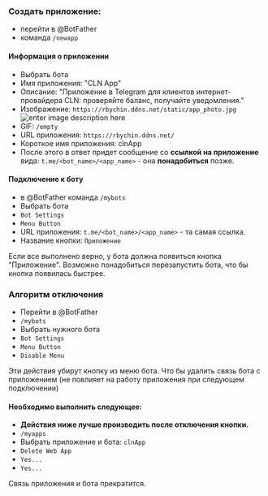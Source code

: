 
### Создать приложение:
- перейти в @BotFather
- команда `/newapp`

#### Информация о приложении
- Выбрать бота
- Имя приложения: "CLN App"
- Описание: "Приложение в Telegram для клиентов интернет-провайдера CLN: проверяйте баланс, получайте уведомления."
- Изображение: 
`https://rbychin.ddns.net/static/app_photo.jpg` 
![enter image description here](https://rbychin.ddns.net/static/app_photo.jpg)
- GIF: `/empty`
- URL приложения: `https://rbychin.ddns.net/`
- Короткое имя приложения: clnApp
- После этого в ответ придет сообщение со **ссылкой на приложение** вида: `t.me/<bot_name>/<app_name>` - она **понадобиться** позже.

#### Подключение к боту
- в @BotFather команда `/mybots`
- Выбрать бота
- `Bot Settings`
- `Menu Button`
- URL приложения: `t.me/<bot_name>/<app_name>` - та самая ссылка.
- Название кнопки: `Приложение`

Если все выполнено верно, у бота должна появиться кнопка "Приложение".
Возможно понадобиться перезапустить бота, что бы кнопка появилась быстрее.

### Алгоритм отключения
- Перейти в @BotFather
- `/mybots`
- Выбрать нужного бота
- `Bot Settings`
- `Menu Button`
- `Disable Menu`

Эти действия убирут кнопку из меню бота.
Что бы удалить связь бота с приложением (не повлияет на работу приложения при следующем подключении)

#### Необходимо выполнить следующее:
- **Действия ниже лучше производить после отключения кнопки.**
- `/myapps`
- Выбрать приложение и бота: `clnApp`
- `Delete Web App`
- `Yes...`
- `Yes...`

Связь приложения и бота прекратится.

